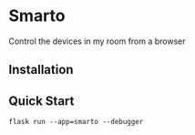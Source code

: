 # Smarto
Control the devices in my room from a browser

## Installation

## Quick Start
```
flask run --app=smarto --debugger
```
